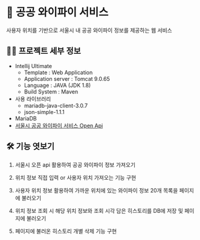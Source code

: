 # 🙌 공공 와이파이 서비스

사용자 위치를 기반으로 서울시 내 공공 와이파이 정보를 제공하는 웹 서비스


## 🙋‍♀️ 프로젝트 세부 정보
- Intellij Ultimate
  * Template : Web Application
  * Application server : Tomcat 9.0.65
  * Language : JAVA (JDK 1.8)
  * Build System : Maven
- 사용 라이브러리
  * mariadb-java-client-3.0.7
  * json-simple-1.1.1
- MariaDB
- [서울시 공공 와이파이 서비스 Open Api](https://data.seoul.go.kr/dataList/OA-20883/S/1/datasetView.do)

## 🛠 기능 엿보기   

1. 서울시 오픈 api 활용하여 공공 와이파이 정보 가져오기

2. 위치 정보 직접 입력 or 사용자 위치 가져오는 기능 구현

3. 사용자 위치 정보 활용하여 가까운 위치에 있는 와이파이 정보 20개 목록을 페이지에 불러오기

4. 위치 정보 조회 시 해당 위치 정보와 조회 시각 담은 히스토리를 DB에 저장 및 페이지에 불러오기

5. 페이지에 불러온 히스토리 개별 삭제 기능 구현
